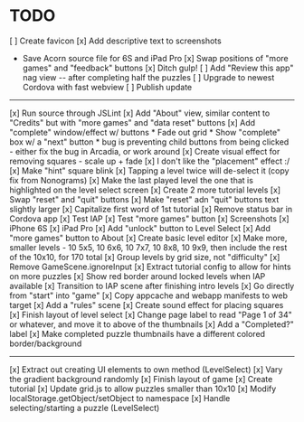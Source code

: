 # TODO

[ ] Create favicon
[x] Add descriptive text to screenshots
  * Save Acorn source file for 6S and iPad Pro
[x] Swap positions of "more games" and "feedback" buttons
[x] Ditch gulp!
[ ] Add "Review this app" nag view -- after completing half the puzzles
[ ] Upgrade to newest Cordova with fast webview
[ ] Publish update

-----------------

[x] Run source through JSLint
[x] Add "About" view, similar content to "Credits" but with "more games" and "data reset" buttons
[x] Add "complete" window/effect w/ buttons
	* Fade out grid
	* Show "complete" box w/ a "next" button
	* bug is preventing child buttons from being clicked - either fix the bug in Arcadia, or work around
[x] Create visual effect for removing squares - scale up + fade
[x] I don't like the "placement" effect :/
[x] Make "hint" square blink
[x] Tapping a level twice will de-select it (copy fix from Nonograms)
[x] Make the last played level the one that is highlighted on the level select screen
[x] Create 2 more tutorial levels
[x] Swap "reset" and "quit" buttons
[x] Make "reset" adn "quit" buttons text slightly larger
[x] Capitalize first word of 1st tutorial
[x] Remove status bar in Cordova app
[x] Test IAP
[x] Test "more games" button
[x] Screenshots
	[x] iPhone 6S
	[x] iPad Pro
[x] Add "unlock" button to Level Select
[x] Add "more games" button to About
[x] Create basic level editor
[x] Make more, smaller levels - 10 5x5, 10 6x6, 10 7x7, 10 8x8, 10 9x9, then include the rest of the 10x10, for 170 total
[x] Group levels by grid size, not "difficulty"
[x] Remove GameScene.ignoreInput
[x] Extract tutorial config to allow for hints on more puzzles
[x] Show red border around locked levels when IAP available
[x] Transition to IAP scene after finishing intro levels
[x] Go directly from "start" into "game"
[x] Copy appcache and webapp manifests to web target
[x] Add a "rules" scene
[x] Create sound effect for placing squares
[x] Finish layout of level select
	[x] Change page label to read "Page 1 of 34" or whatever, and
		move it to above of the thumbnails
	[x] Add a "Completed?" label
	[x] Make completed puzzle thumbnails have a different colored border/background

-------------------

[x] Extract out creating UI elements to own method (LevelSelect)
[x] Vary the gradient background randomly
[x] Finish layout of game
[x] Create tutorial
[x] Update grid.js to allow puzzles smaller than 10x10
[x] Modify localStorage.getObject/setObject to namespace
[x] Handle selecting/starting a puzzle (LevelSelect)
